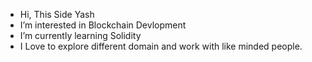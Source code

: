 -  Hi, This Side Yash
-  I’m interested in Blockchain Devlopment
-  I’m currently learning Solidity
-  I Love to explore different domain and work with like minded people.





